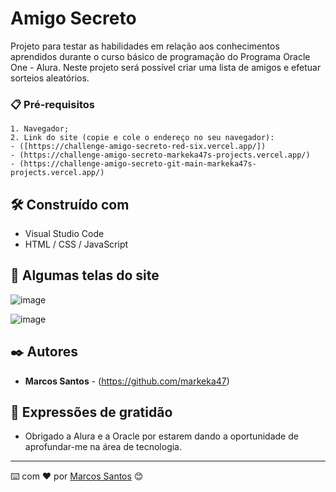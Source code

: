 # Amigo Secreto

Projeto para testar as habilidades em relação aos conhecimentos aprendidos durante o curso básico de programação do Programa Oracle One - Alura. Neste projeto será possível criar uma lista de amigos e efetuar sorteios aleatórios.

### 📋 Pré-requisitos

```
1. Navegador;
2. Link do site (copie e cole o endereço no seu navegador):
- ([https://challenge-amigo-secreto-red-six.vercel.app/])
- (https://challenge-amigo-secreto-markeka47s-projects.vercel.app/)
- (https://challenge-amigo-secreto-git-main-markeka47s-projects.vercel.app/)
```

## 🛠️ Construído com

* Visual Studio Code
* HTML / CSS / JavaScript

## 📌 Algumas telas do site

![image](https://github.com/user-attachments/assets/a9bbb0cd-92f0-4095-aeac-2dc214b3119f)

![image](https://github.com/user-attachments/assets/c3a72d37-f546-483b-9662-b748f3a98c69)

## ✒️ Autores

* **Marcos Santos** - (https://github.com/markeka47)

## 🎁 Expressões de gratidão

* Obrigado a Alura e a Oracle por estarem dando a oportunidade de aprofundar-me na área de tecnologia. 


---
⌨️ com ❤️ por [Marcos Santos](https://gist.github.com/markeka47) 😊
